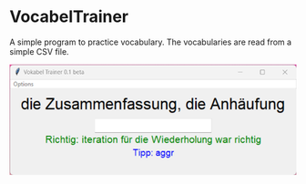 # VocabelTrainer

A simple program to practice vocabulary. The vocabularies are read from a simple CSV file.

![](data/Screenshot.png)